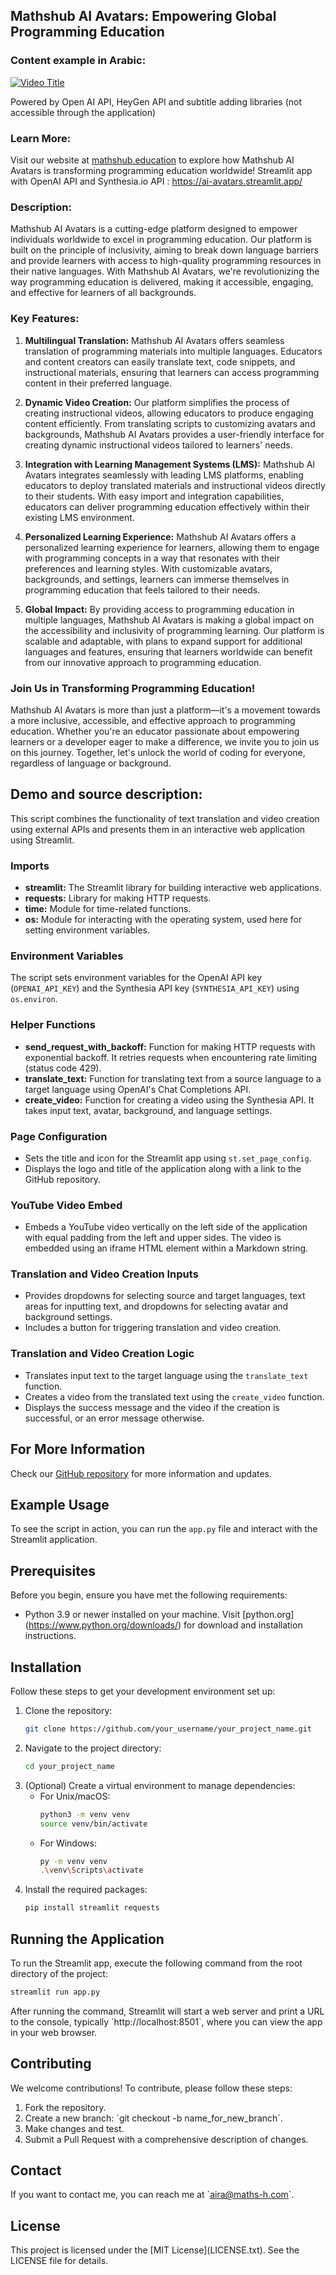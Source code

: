 ## Mathshub AI Avatars: Empowering Global Programming Education

### Content example in Arabic:
[![Video Title](http://img.youtube.com/vi/Bp15OxS3PwI/0.jpg)](http://www.youtube.com/watch?v=Bp15OxS3PwI)

Powered by Open AI API, HeyGen API and subtitle adding libraries (not accessible through the application)

### Learn More:
Visit our website at [mathshub.education](https://maths-h.com) to explore how Mathshub AI Avatars is transforming programming education worldwide!
Streamlit app with OpenAI API and Synthesia.io API : https://ai-avatars.streamlit.app/

### Description:
Mathshub AI Avatars is a cutting-edge platform designed to empower individuals worldwide to excel in programming education. Our platform is built on the principle of inclusivity, aiming to break down language barriers and provide learners with access to high-quality programming resources in their native languages. With Mathshub AI Avatars, we're revolutionizing the way programming education is delivered, making it accessible, engaging, and effective for learners of all backgrounds.

### Key Features:

1. **Multilingual Translation:** Mathshub AI Avatars offers seamless translation of programming materials into multiple languages. Educators and content creators can easily translate text, code snippets, and instructional materials, ensuring that learners can access programming content in their preferred language.

2. **Dynamic Video Creation:** Our platform simplifies the process of creating instructional videos, allowing educators to produce engaging content efficiently. From translating scripts to customizing avatars and backgrounds, Mathshub AI Avatars provides a user-friendly interface for creating dynamic instructional videos tailored to learners' needs.

3. **Integration with Learning Management Systems (LMS):** Mathshub AI Avatars integrates seamlessly with leading LMS platforms, enabling educators to deploy translated materials and instructional videos directly to their students. With easy import and integration capabilities, educators can deliver programming education effectively within their existing LMS environment.

4. **Personalized Learning Experience:** Mathshub AI Avatars offers a personalized learning experience for learners, allowing them to engage with programming concepts in a way that resonates with their preferences and learning styles. With customizable avatars, backgrounds, and settings, learners can immerse themselves in programming education that feels tailored to their needs.

5. **Global Impact:** By providing access to programming education in multiple languages, Mathshub AI Avatars is making a global impact on the accessibility and inclusivity of programming learning. Our platform is scalable and adaptable, with plans to expand support for additional languages and features, ensuring that learners worldwide can benefit from our innovative approach to programming education.

### Join Us in Transforming Programming Education!
Mathshub AI Avatars is more than just a platform—it's a movement towards a more inclusive, accessible, and effective approach to programming education. Whether you're an educator passionate about empowering learners or a developer eager to make a difference, we invite you to join us on this journey. Together, let's unlock the world of coding for everyone, regardless of language or background.

## Demo and source description:
This script combines the functionality of text translation and video creation using external APIs and presents them in an interactive web application using Streamlit.

### Imports
- **streamlit:** The Streamlit library for building interactive web applications.
- **requests:** Library for making HTTP requests.
- **time:** Module for time-related functions.
- **os:** Module for interacting with the operating system, used here for setting environment variables.

### Environment Variables
The script sets environment variables for the OpenAI API key (`OPENAI_API_KEY`) and the Synthesia API key (`SYNTHESIA_API_KEY`) using `os.environ`.

### Helper Functions
- **send_request_with_backoff:** Function for making HTTP requests with exponential backoff. It retries requests when encountering rate limiting (status code 429).
- **translate_text:** Function for translating text from a source language to a target language using OpenAI's Chat Completions API.
- **create_video:** Function for creating a video using the Synthesia API. It takes input text, avatar, background, and language settings.

### Page Configuration
- Sets the title and icon for the Streamlit app using `st.set_page_config`.
- Displays the logo and title of the application along with a link to the GitHub repository.

### YouTube Video Embed
- Embeds a YouTube video vertically on the left side of the application with equal padding from the left and upper sides. The video is embedded using an iframe HTML element within a Markdown string.

### Translation and Video Creation Inputs
- Provides dropdowns for selecting source and target languages, text areas for inputting text, and dropdowns for selecting avatar and background settings.
- Includes a button for triggering translation and video creation.

### Translation and Video Creation Logic
- Translates input text to the target language using the `translate_text` function.
- Creates a video from the translated text using the `create_video` function.
- Displays the success message and the video if the creation is successful, or an error message otherwise.

## For More Information
Check our [GitHub repository](https://github.com/ayranamo/mathshub-ai-avatars) for more information and updates.

## Example Usage
To see the script in action, you can run the `app.py` file and interact with the Streamlit application.

## Prerequisites

Before you begin, ensure you have met the following requirements:

- Python 3.9 or newer installed on your machine. Visit \[python.org\](https://www.python.org/downloads/) for download and installation instructions.

## Installation

Follow these steps to get your development environment set up:

1. Clone the repository:
   ```bash
   git clone https://github.com/your_username/your_project_name.git
   ```
2. Navigate to the project directory:
   ```bash
   cd your_project_name
   ```
3. (Optional) Create a virtual environment to manage dependencies:
   - For Unix/macOS:
     ```bash
     python3 -m venv venv
     source venv/bin/activate
     ```
   - For Windows:
     ```bash
     py -m venv venv
     .\venv\Scripts\activate
     ```
4. Install the required packages:
   ```bash
   pip install streamlit requests
   ```

## Running the Application

To run the Streamlit app, execute the following command from the root directory of the project:

```bash
streamlit run app.py
```

After running the command, Streamlit will start a web server and print a URL to the console, typically \`http://localhost:8501\`, where you can view the app in your web browser.

## Contributing

We welcome contributions! To contribute, please follow these steps:

1. Fork the repository.
2. Create a new branch: \`git checkout -b name_for_new_branch\`.
3. Make changes and test.
4. Submit a Pull Request with a comprehensive description of changes.

## Contact

If you want to contact me, you can reach me at \`aira@maths-h.com\`.

## License

This project is licensed under the \[MIT License\](LICENSE.txt). See the LICENSE file for details.
